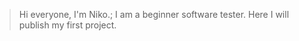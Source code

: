 > Hi everyone, I'm Niko.;
> I am a beginner software tester.
> Here I will publish my first project.


